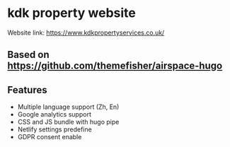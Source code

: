 # kdk property website
Website link: https://www.kdkpropertyservices.co.uk/

Based on https://github.com/themefisher/airspace-hugo
---
## Features

- Multiple language support (Zh, En) 
- Google analytics  support
- CSS and JS bundle with hugo pipe
- Netlify settings predefine
- GDPR consent enable 
